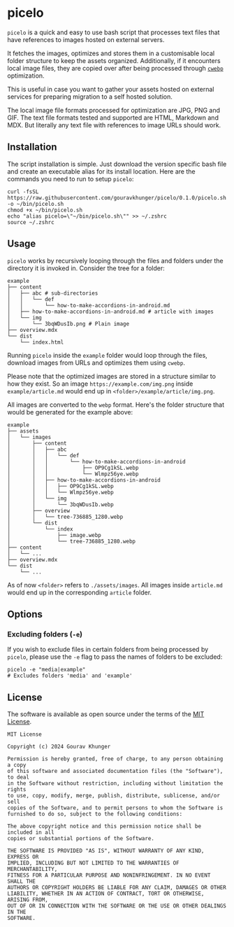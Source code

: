 # picelo

`picelo` is a quick and easy to use bash script that processes text files that have references to images hosted on external servers.

It fetches the images, optimizes and stores them in a customisable local folder structure to keep the assets organized. Additionally, if it encounters local image files, they are copied over after being processed through [`cwebp`](https://developers.google.com/speed/webp/docs/cwebp) optimization.

This is useful in case you want to gather your assets hosted on external services for preparing migration to a self hosted solution.

The local image file formats processed for optimization are JPG, PNG and GIF. The text file formats tested and supported are HTML, Markdown and MDX. But literally any text file with references to image URLs should work.

## Installation

The script installation is simple. Just download the version specific bash file and create an executable alias for its install location. Here are the commands you need to run to setup `picelo`:

```shell
curl -fsSL https://raw.githubusercontent.com/gouravkhunger/picelo/0.1.0/picelo.sh -o ~/bin/picelo.sh
chmod +x ~/bin/picelo.sh
echo "alias picelo=\"~/bin/picelo.sh\"" >> ~/.zshrc
source ~/.zshrc
```

## Usage

`picelo` works by recursively looping through the files and folders under the directory it is invoked in. Consider the tree for a folder:

```shell
example
├── content
│   ├── abc # sub-directories
│   │   └── def
│   │       └── how-to-make-accordions-in-android.md
│   ├── how-to-make-accordions-in-android.md # article with images
│   └── img
│       └── 3bqWDusIb.png # Plain image
├── overview.mdx
└── dist
    └── index.html
```

Running `picelo` inside the `example` folder would loop through the files, download images from URLs and optimizes them using `cwebp`.

Please note that the optimized images are stored in a structure similar to how they exist. So an image `https://example.com/img.png` inside `example/article.md` would end up in `<folder>/example/article/img.png`.

All images are converted to the `webp` format. Here's the folder structure that would be generated for the example above:

```shell
example
├── assets
│   └── images
│       ├── content
│       │   ├── abc
│       │   │   └── def
│       │   │       └── how-to-make-accordions-in-android
│       │   │           ├── OP9Cg1kSL.webp
│       │   │           └── Wlmpz56ye.webp
│       │   ├── how-to-make-accordions-in-android
│       │   │   ├── OP9Cg1kSL.webp
│       │   │   └── Wlmpz56ye.webp
│       │   └── img
│       │       └── 3bqWDusIb.webp
│       ├── overview
│       │   └── tree-736885_1280.webp
│       └── dist
│           └── index
│               ├── image.webp
│               └── tree-736885_1280.webp
├── content
│   └── ...
├── overview.mdx
└── dist
    └── ...
```

As of now `<folder>` refers to `./assets/images`. All images inside `article.md` would end up in the corresponding `article` folder.

## Options

### Excluding folders (`-e`)

If you wish to exclude files in certain folders from being processed by `picelo`, please use the `-e` flag to pass the names of folders to be excluded:

```shell
picelo -e "media|example"
# Excludes folders 'media' and 'example'
```

## License

The software is available as open source under the terms of the [MIT License](https://github.com/gouravkhunger/picelo/blob/main/LICENSE).

```
MIT License

Copyright (c) 2024 Gourav Khunger

Permission is hereby granted, free of charge, to any person obtaining a copy
of this software and associated documentation files (the "Software"), to deal
in the Software without restriction, including without limitation the rights
to use, copy, modify, merge, publish, distribute, sublicense, and/or sell
copies of the Software, and to permit persons to whom the Software is
furnished to do so, subject to the following conditions:

The above copyright notice and this permission notice shall be included in all
copies or substantial portions of the Software.

THE SOFTWARE IS PROVIDED "AS IS", WITHOUT WARRANTY OF ANY KIND, EXPRESS OR
IMPLIED, INCLUDING BUT NOT LIMITED TO THE WARRANTIES OF MERCHANTABILITY,
FITNESS FOR A PARTICULAR PURPOSE AND NONINFRINGEMENT. IN NO EVENT SHALL THE
AUTHORS OR COPYRIGHT HOLDERS BE LIABLE FOR ANY CLAIM, DAMAGES OR OTHER
LIABILITY, WHETHER IN AN ACTION OF CONTRACT, TORT OR OTHERWISE, ARISING FROM,
OUT OF OR IN CONNECTION WITH THE SOFTWARE OR THE USE OR OTHER DEALINGS IN THE
SOFTWARE.
```
